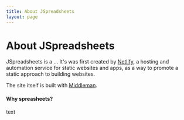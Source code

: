 ```yaml
---
title: About JSpreadsheets
layout: page
---
```


# About JSpreadsheets

JSpreadsheets is a ...
It's was first created by [Netlify](https://www.netlify.com), a hosting and automation service for static websites and apps, as a way to promote a static approach to building websites.

The site itself is built with [Middleman](http://middlemanapp.com/).

#### Why spreasheets?

text